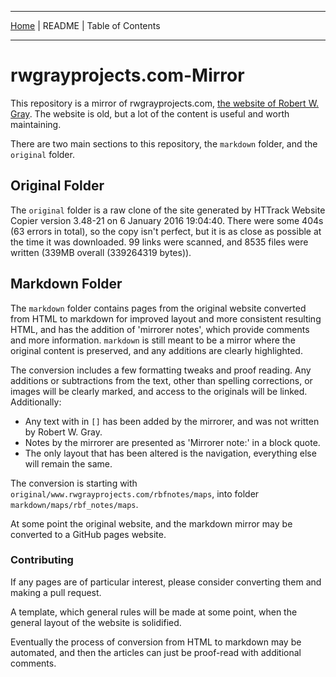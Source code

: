 <!-- Date: 6 January 2016 16:17:04 -->

<hr>

[Home](./index.md "Home") | README | Table of Contents

<hr>

# rwgrayprojects.com-Mirror

This repository is a mirror of rwgrayprojects.com, [the website of Robert W. Gray](http://www.rwgrayprojects.com/ "rwgrayprojects.com"). The website is old, but a lot of the content is useful and worth maintaining.

There are two main sections to this repository, the `markdown` folder, and the `original` folder.  

## Original Folder

The `original` folder is a raw clone of the site generated by HTTrack Website Copier version 3.48-21 on 6 January 2016 19:04:40. There were some 404s (63 errors in total), so the copy isn't perfect, but it is as close as possible at the time it was downloaded. 99 links were scanned, and 8535 files were written (339MB overall (339264319 bytes)).

## Markdown Folder

The `markdown` folder contains pages from the original website converted from HTML to markdown for improved layout and more consistent resulting HTML, and has the addition of 'mirrorer notes', which provide comments and more information. `markdown` is still meant to be a mirror where the original content is preserved, and any additions are clearly highlighted.  

The conversion includes a few formatting tweaks and proof reading. Any additions or subtractions from the text, other than spelling corrections, or images will be clearly marked, and access to the originals will be linked. Additionally:

- Any text with in `[]` has been added by the mirrorer, and was not written by Robert W. Gray.  
- Notes by the mirrorer are presented as 'Mirrorer note:' in a block quote.
- The only layout that has been altered is the navigation, everything else will remain the same.

The conversion is starting with `original/www.rwgrayprojects.com/rbfnotes/maps`, into folder `markdown/maps/rbf_notes/maps`.

At some point the original website, and the markdown mirror may be converted to a GitHub pages website.

### Contributing

If any pages are of particular interest, please consider converting them and making a pull request.

A template, which general rules will be made at some point, when the general layout of the website is solidified.

Eventually the process of conversion from HTML to markdown may be automated, and then the articles can just be proof-read with additional comments.
